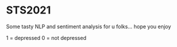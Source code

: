# STS2021
Some tasty NLP and sentiment analysis for u folks... hope you enjoy

1 = depressed
0 = not depressed